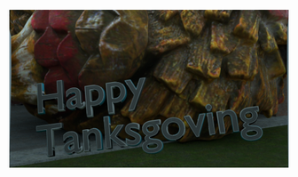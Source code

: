 <!-- ![](/img/header-animation.gif) -->
![](/img/happy-tanksgoving.png)

<!--
I found that the ZamZar MKV to GIF converter works best to preserve page color:
https://www.zamzar.com/convert/mkv-to-gif/
-->




<!--854x366 - Probably the biggest image I can use here that will take up the whole width of the README-->
<!--
ffmpeg -i file.avi -vf "scale=1080:-1,split[s0][s1];[s0]palettegen[p];[s1][p]paletteuse" out.gif
This keeps the GIF under GitHub's filesize limit, fixes color issues and "speckling", and executes in under 6 seconds
-->
